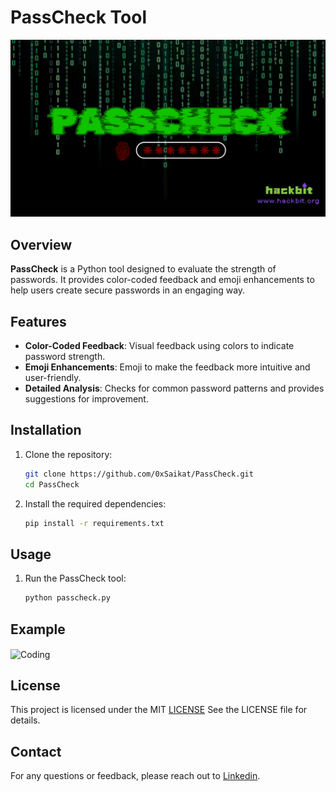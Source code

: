 # PassCheck Tool

![PassCheck](https://github.com/0xSaikat/passcheck/blob/main/passcheck_cover.png) <!-- Optional: Add a logo if you have one -->

## Overview

**PassCheck** is a Python tool designed to evaluate the strength of passwords. It provides color-coded feedback and emoji enhancements to help users create secure passwords in an engaging way.

## Features

- **Color-Coded Feedback**: Visual feedback using colors to indicate password strength.
- **Emoji Enhancements**: Emoji to make the feedback more intuitive and user-friendly.
- **Detailed Analysis**: Checks for common password patterns and provides suggestions for improvement.

## Installation

1. Clone the repository:
   ```bash
   git clone https://github.com/0xSaikat/PassCheck.git
   cd PassCheck
2. Install the required dependencies:
   ```bash
   pip install -r requirements.txt

## Usage
1. Run the PassCheck tool:
    ```bash
   python passcheck.py
## Example
<img align="center" alt="Coding" width="400" src="https://github.com/0xSaikat/passcheck/blob/main/example1.png">

## License
This project is licensed under the MIT [LICENSE](./LICENSE) See the LICENSE file for details.

## Contact
For any questions or feedback, please reach out to [Linkedin](https://www.linkedin.com/in/0xsaikat/).




